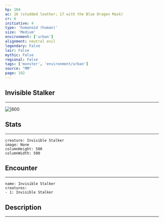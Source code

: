```yaml
---
hp: 104
ac: 16 (studded leather; 17 with the Blue Dragon Mask)
cr: 6
initiative: 4
type: 'humanoid (human)'    
size: 'Medium'
environment: ['urban']
alignment: neutral evil
legendary: False
lair: False
mythic: False
regional: False
tags: ['monster', 'environment/urban']
source: "MM"
page: 192
---
```


## Invisible Stalker
---

![|600](D:/Program%20Files/5e.tools/img/bestiary/MM/Invisible%20Stalker.jpg)

## Stats
---

```statblock
creature: Invisible Stalker
image: None
columnHeight: 500
columnWidth: 500
```

## Encounter
---

```encounter-table
name: Invisible Stalker
creatures:
- 1: Invisible Stalker
```

## Description
---




